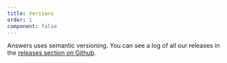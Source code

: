 ```yaml
---
title: Versions
order: 1
component: false
---
```


Answers uses semantic versioning. You can see a log of all our releases in the [releases section on Github](https://github.com/yext/answers/releases).
